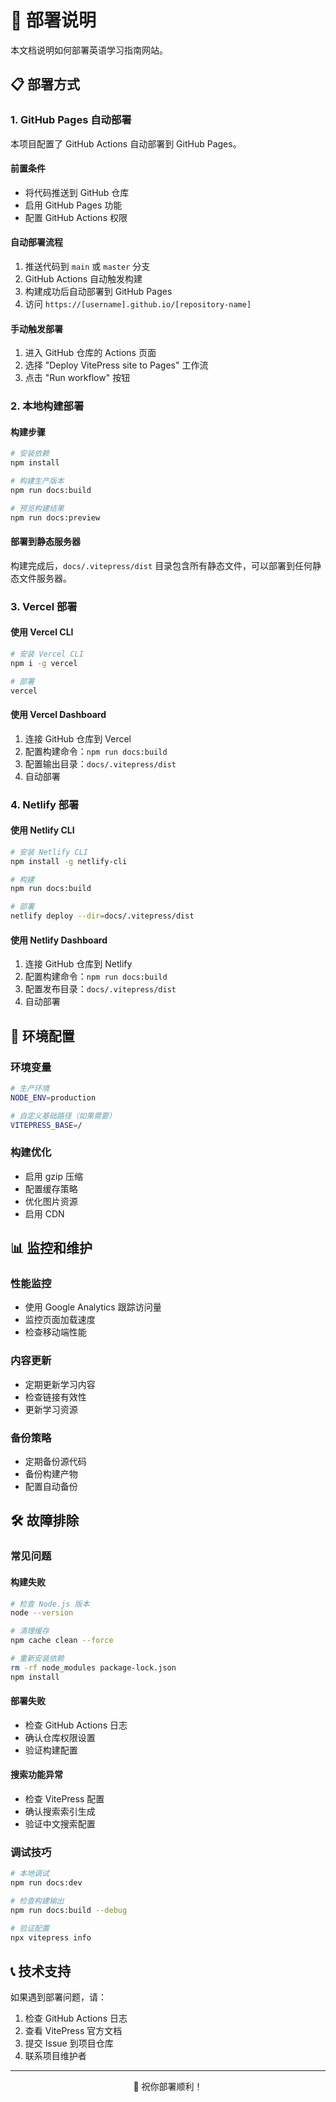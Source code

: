 # 🚀 部署说明

本文档说明如何部署英语学习指南网站。

## 📋 部署方式

### 1. GitHub Pages 自动部署

本项目配置了 GitHub Actions 自动部署到 GitHub Pages。

#### 前置条件
- 将代码推送到 GitHub 仓库
- 启用 GitHub Pages 功能
- 配置 GitHub Actions 权限

#### 自动部署流程
1. 推送代码到 `main` 或 `master` 分支
2. GitHub Actions 自动触发构建
3. 构建成功后自动部署到 GitHub Pages
4. 访问 `https://[username].github.io/[repository-name]`

#### 手动触发部署
1. 进入 GitHub 仓库的 Actions 页面
2. 选择 "Deploy VitePress site to Pages" 工作流
3. 点击 "Run workflow" 按钮

### 2. 本地构建部署

#### 构建步骤
```bash
# 安装依赖
npm install

# 构建生产版本
npm run docs:build

# 预览构建结果
npm run docs:preview
```

#### 部署到静态服务器
构建完成后，`docs/.vitepress/dist` 目录包含所有静态文件，可以部署到任何静态文件服务器。

### 3. Vercel 部署

#### 使用 Vercel CLI
```bash
# 安装 Vercel CLI
npm i -g vercel

# 部署
vercel
```

#### 使用 Vercel Dashboard
1. 连接 GitHub 仓库到 Vercel
2. 配置构建命令：`npm run docs:build`
3. 配置输出目录：`docs/.vitepress/dist`
4. 自动部署

### 4. Netlify 部署

#### 使用 Netlify CLI
```bash
# 安装 Netlify CLI
npm install -g netlify-cli

# 构建
npm run docs:build

# 部署
netlify deploy --dir=docs/.vitepress/dist
```

#### 使用 Netlify Dashboard
1. 连接 GitHub 仓库到 Netlify
2. 配置构建命令：`npm run docs:build`
3. 配置发布目录：`docs/.vitepress/dist`
4. 自动部署

## 🔧 环境配置

### 环境变量
```bash
# 生产环境
NODE_ENV=production

# 自定义基础路径（如果需要）
VITEPRESS_BASE=/
```

### 构建优化
- 启用 gzip 压缩
- 配置缓存策略
- 优化图片资源
- 启用 CDN

## 📊 监控和维护

### 性能监控
- 使用 Google Analytics 跟踪访问量
- 监控页面加载速度
- 检查移动端性能

### 内容更新
- 定期更新学习内容
- 检查链接有效性
- 更新学习资源

### 备份策略
- 定期备份源代码
- 备份构建产物
- 配置自动备份

## 🛠️ 故障排除

### 常见问题

#### 构建失败
```bash
# 检查 Node.js 版本
node --version

# 清理缓存
npm cache clean --force

# 重新安装依赖
rm -rf node_modules package-lock.json
npm install
```

#### 部署失败
- 检查 GitHub Actions 日志
- 确认仓库权限设置
- 验证构建配置

#### 搜索功能异常
- 检查 VitePress 配置
- 确认搜索索引生成
- 验证中文搜索配置

### 调试技巧
```bash
# 本地调试
npm run docs:dev

# 检查构建输出
npm run docs:build --debug

# 验证配置
npx vitepress info
```

## 📞 技术支持

如果遇到部署问题，请：

1. 检查 GitHub Actions 日志
2. 查看 VitePress 官方文档
3. 提交 Issue 到项目仓库
4. 联系项目维护者

---

<div align="center">
  <p>🎉 祝你部署顺利！</p>
</div>
